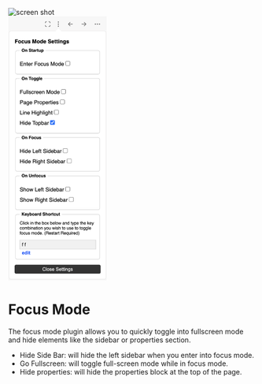 <img alt="screen shot" src="https://raw.githubusercontent.com/sethfair/logseq-focus-mode/main/demo.png" width="200"/><br/>
<img alt="screen shot" src="https://raw.githubusercontent.com/sethfair/logseq-focus-mode/main/screen2.png" width="200"/>

# Focus Mode
The focus mode plugin allows you to quickly toggle into fullscreen mode and hide elements like the sidebar or properties section.

* Hide Side Bar: will hide the left sidebar when you enter into focus mode.
* Go Fullscreen: will toggle full-screen mode while in focus mode.
* Hide properties: will hide the properties block at the top of the page.